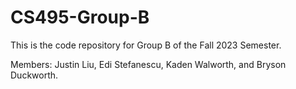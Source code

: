 # CS495-Group-B
This is the code repository for Group B of the Fall 2023 Semester.

Members: Justin Liu, Edi Stefanescu, Kaden Walworth, and Bryson Duckworth.
